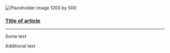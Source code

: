 <div class="au-card au-card--shadow au-card--clickable" href="#">
    <img class="au-card__image" src="http://placehold.it/1200x500" alt="Placeholder image 1200 by 500"/>
    <div class="au-card__inner">
        <div class="au-body">
                <h3><a class="au-card__link" href="#">Title of article</a></h3>
        </div>
        <hr class="au-card__divider">
        <p>Some text</p>
        <p>Additional text</p>
    </div>
</div>
